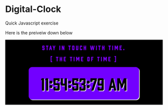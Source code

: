 # Digital-Clock
Quick Javascript exercise

Here is the preiveiw down below

<img src="Screenshot 2021-03-11 at 11.54.53.png">

